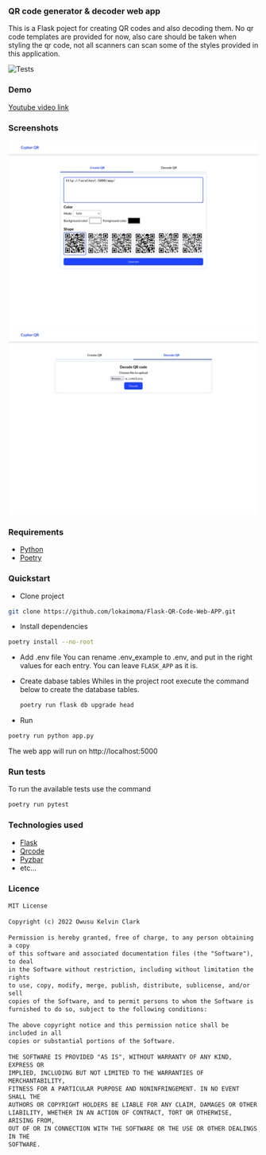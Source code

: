 ### QR code generator & decoder web app

This is a Flask poject for creating QR codes and also decoding them. No qr code templates are provided for now, also care should be taken when styling the qr code, not all scanners can scan some of the styles provided in this application.

![Tests](https://github.com/lokaimoma/Flask-QR-Code-Web-APP/actions/workflows/test_runner.yml/badge.svg)


### Demo

[Youtube video link](https://youtu.be/-4Aog7blSkU)

### Screenshots

![Generate Qr tab](screenshots/1.png)
![Decode Qr tab](screenshots/2.png)

### Requirements

-   [Python](https://www.python.org/downloads/)
-   [Poetry](https://python-poetry.org/docs/#installation)

### Quickstart

-   Clone project

```bash
git clone https://github.com/lokaimoma/Flask-QR-Code-Web-APP.git
```

-   Install dependencies

```bash
poetry install --no-root
```

-   Add .env file
    You can rename .env_example to .env, and put in the right values for each entry.
    You can leave `FLASK_APP` as it is.

-   Create dabase tables
    Whiles in the project root execute the command below to create the database tables.
    ```bash
    poetry run flask db upgrade head
    ```
-   Run

```bash
poetry run python app.py
```

The web app will run on http://localhost:5000

### Run tests

To run the available tests use the command

```bash
poetry run pytest
```

### Technologies used

-   [Flask](https://flask.palletsprojects.com/en/2.0.x/)
-   [Qrcode](https://pypi.org/project/qrcode/)
-   [Pyzbar](https://pypi.org/project/pyzbar/)
-   etc...

### Licence

    MIT License

    Copyright (c) 2022 Owusu Kelvin Clark

    Permission is hereby granted, free of charge, to any person obtaining a copy
    of this software and associated documentation files (the "Software"), to deal
    in the Software without restriction, including without limitation the rights
    to use, copy, modify, merge, publish, distribute, sublicense, and/or sell
    copies of the Software, and to permit persons to whom the Software is
    furnished to do so, subject to the following conditions:

    The above copyright notice and this permission notice shall be included in all
    copies or substantial portions of the Software.

    THE SOFTWARE IS PROVIDED "AS IS", WITHOUT WARRANTY OF ANY KIND, EXPRESS OR
    IMPLIED, INCLUDING BUT NOT LIMITED TO THE WARRANTIES OF MERCHANTABILITY,
    FITNESS FOR A PARTICULAR PURPOSE AND NONINFRINGEMENT. IN NO EVENT SHALL THE
    AUTHORS OR COPYRIGHT HOLDERS BE LIABLE FOR ANY CLAIM, DAMAGES OR OTHER
    LIABILITY, WHETHER IN AN ACTION OF CONTRACT, TORT OR OTHERWISE, ARISING FROM,
    OUT OF OR IN CONNECTION WITH THE SOFTWARE OR THE USE OR OTHER DEALINGS IN THE
    SOFTWARE.
